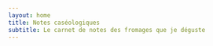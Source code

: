 ```yaml
---
layout: home
title: Notes caséologiques
subtitle: Le carnet de notes des fromages que je déguste
---
```


